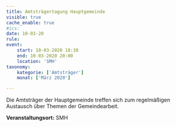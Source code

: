 ```yaml
---
title: Amtsträgertagung Hauptgemeinde
visible: true
cache_enable: true
#ics: 
date: 10-03-20
rule: 
event:
	start: 10-03-2020 18:30
	end: 10-03-2020 20:00
	location: 'SMH'
taxonomy:
	kategorie: ['Amtsträger']
	monat: ['März 2020']

---
```

Die Amtsträger der Hauptgemeinde treffen sich zum regelmäßigen Austausch über Themen der Gemeindearbeit.




**Veranstaltungsort:** SMH


